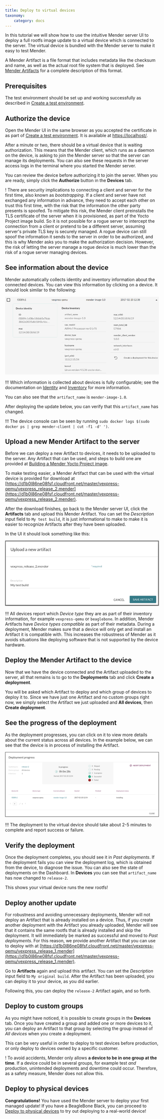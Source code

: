 ```yaml
---
title: Deploy to virtual devices
taxonomy:
    category: docs
---
```


In this tutorial we will show how to use the intuitive Mender server UI
to deploy a full rootfs image update to a virtual device which is
connected to the server. The virtual device is bundled with the
Mender server to make it easy to test Mender.

A Mender Artifact is a file format that includes metadata like the
checksum and name, as well as the actual root file system that is
deployed. See [Mender Artifacts](../../Architecture/Mender-Artifacts) for
a complete description of this format.


## Prerequisites

The test environment should be set up and working successfully
as described in [Create a test environment](../Create-a-test-environment).


## Authorize the device

Open the Mender UI in the same browser as you accepted the certificate
in as part of [Create a test environment](../Create-a-test-environment).
It is available at [https://localhost/](https://localhost/?target=_blank).

After a minute or two, there should be a virtual device that is waiting authorization.
This means that the Mender client, which runs as a daemon on the device,
is asking to join the Mender server so that the server can manage
its deployments. You can also see these requests
in the server access logs in the terminal where you started the
Mender server.

You can review the device before authorizing it to join the server.
When you are ready, simply click the **Authorize** button
in the **Devices** tab.

! There are security implications to connecting a client and server for the first time, also known as *bootstrapping*. If a client and server have not exchanged any information in advance, they need to accept each other on trust this first time, with the risk that the information the other party presents is spoofed. To mitigate this risk, the Mender client preinstalls the TLS certificate of the server when it is provisioned, as part of the Yocto Project image build. So it is not possible for a rogue server to intercept the connection from a client or pretend to be a different server, assuming server's private TLS key is securely managed. A rogue device can still spoof the information it sends to the server in order to be authorized, and this is why Mender asks you to make the authorization decision. However, the risk of letting the server manage a rogue device is much lower than the risk of a rogue server managing devices.


## See information about the device

Mender automatically collects identity and inventory information
about the connected devices. You can view this information by
clicking on a device. It should look similar to the following:

![Mender UI - Device information](device_information_1_0_0.png)


!!! Which information is collected about devices is fully configurable; see the documentation on [Identity](../../Client-configuration/Identity) and [Inventory](../../Client-configuration/Inventory) for more information.

You can also see that the `artifact_name` is `mender-image-1.0`.

After deploying the update below, you can verify that this `artifact_name` has changed.

!!! The device console can be seen by running `sudo docker logs $(sudo docker ps | grep mender-client | cut -f1 -d' ')`.


## Upload a new Mender Artifact to the server

Before we can deploy a new Artifact to devices, it needs
to be uploaded to the server. Any Artifact that
can be used, and steps to build one are provided at
[Building a Mender Yocto Project image](../../Artifacts/Building-Mender-Yocto-image).

To make testing easier, a Mender Artifact that can be used with
the virtual device is provided for download at
[https://d1b0l86ne08fsf.cloudfront.net/master/vexpress-qemu/vexpress_release_2.mender](https://d1b0l86ne08fsf.cloudfront.net/master/vexpress-qemu/vexpress_release_2.mender).

After the download finishes, go back to the Mender server UI,
click the **Artifacts** tab and upload this Mender Artifact.
You can set the *Description* input field to `My test build`,
it is just informational to make to make it is easier to
recognize Artifacts after they have been uploaded.

In the UI it should look something like this:

![Mender UI - Upload Artifact](upload_artifact.png)

!!! All devices report which *Device type* they are as part of their inventory information, for example `vexpress-qemu` or `beaglebone`. In addition, Mender Artifacts have *Device types compatible* as part of their metadata. During a deployment, Mender makes sure that a device will only get and install an Artifact it is compatible with. This increases the robustness of Mender as it avoids situations like deploying software that is not supported by the device hardware.


## Deploy the Mender Artifact to the device

Now that we have the device connected and the Artifact
uploaded to the server, all that remains is to go to the
**Deployments** tab and click **Create a deployment**.

You will be asked which Artifact to deploy and which
group of devices to deploy it to. Since we have just
one Artifact and no custom groups right now, we simply select
the Artifact we just uploaded and **All devices**, then
**Create deployment**.


## See the progress of the deployment

As the deployment progresses, you can click on it to view more details about the current status across all devices.
In the example below, we can see that the device is in process of installing the Artifact.

![Mender UI - Deployment progress](deployment_report_1_0_0.png)

!!! The deployment to the virtual device should take about 2-5 minutes to complete and report success or failure.


## Verify the deployment

Once the deployment completes, you should see it in *Past deployments*.
If the deployment fails you can view the deployment log,
which is obtained from the device, to diagnose the issue.
You can also see the state of deployments on the Dashboard.
In **Devices** you can see that `artifact_name` has now changed to `release-2`.

This shows your virtual device runs the new rootfs!


## Deploy another update

For robustness and avoiding unnecessary deployments, Mender
will not deploy an Artifact that is already installed on a device.
Thus, if you create another deployment with the Artifact you already
uploaded, Mender will see that it contains the same rootfs
that is already installed and skip the deployment. It will
immediately be marked as successful and moved to *Past deployments*.
For this reason, we provide another Artifact that you can use
to deploy with at [https://d1b0l86ne08fsf.cloudfront.net/master/vexpress-qemu/vexpress_release_1.mender](https://d1b0l86ne08fsf.cloudfront.net/master/vexpress-qemu/vexpress_release_1.mender).

Go to **Artifacts** again and upload this artifact. You can set
the *Description* input field to `My original build`.
After the Artifact has been uploaded, you can deploy it to your device,
as you did earlier.

Following this, you can deploy the `release-2` Artifact again, and so forth.


## Deploy to custom groups

As you might have noticed, it is possible to create
groups in the **Devices** tab. Once you have created a
group and added one or more devices to it, you can deploy
an Artifact to that group by selecting the group instead
of *All devices* when you create a deployment.

This can be very useful in order to deploy to test devices
before production, or only deploy to devices owned by a specific customer.

! To avoid accidents, Mender only allows **a device to be in one group at the time**. If a device could be in several groups, for example test *and* production, unintended deployments and downtime could occur. Therefore, as a safety measure, Mender does not allow this.


## Deploy to physical devices

**Congratulations!** You have used the Mender server to deploy your first managed update!
If you have a BeagleBone Black, you can proceed to
[Deploy to physical devices](../Deploy-to-physical-devices) to try out deploying to a
real-world device!
